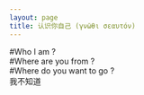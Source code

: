 ```yaml
---
layout: page
title: 认识你自己 (γνῶθι σεαυτόν)
---
```


#Who I am ?
<br />
#Where are you from ?
<br />
#Where do you want to go ?
<br />
我不知道